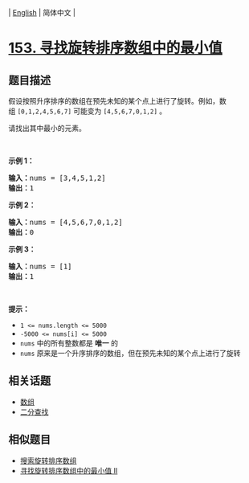 
| [English](README_EN.md) | 简体中文 |

# [153. 寻找旋转排序数组中的最小值](https://leetcode-cn.com/problems/find-minimum-in-rotated-sorted-array/)

## 题目描述

<p>假设按照升序排序的数组在预先未知的某个点上进行了旋转。例如，数组 <code>[0,1,2,4,5,6,7]</code> <strong> </strong>可能变为 <code>[4,5,6,7,0,1,2]</code> 。</p>

<p>请找出其中最小的元素。</p>

<p> </p>

<p><strong>示例 1：</strong></p>

<pre>
<strong>输入：</strong>nums = [3,4,5,1,2]
<strong>输出：</strong>1
</pre>

<p><strong>示例 2：</strong></p>

<pre>
<strong>输入：</strong>nums = [4,5,6,7,0,1,2]
<strong>输出：</strong>0
</pre>

<p><strong>示例 3：</strong></p>

<pre>
<strong>输入：</strong>nums = [1]
<strong>输出：</strong>1
</pre>

<p> </p>

<p><strong>提示：</strong></p>

<ul>
	<li><code>1 <= nums.length <= 5000</code></li>
	<li><code>-5000 <= nums[i] <= 5000</code></li>
	<li><code>nums</code> 中的所有整数都是 <strong>唯一</strong> 的</li>
	<li><code>nums</code> 原来是一个升序排序的数组，但在预先未知的某个点上进行了旋转</li>
</ul>


## 相关话题

- [数组](https://leetcode-cn.com/tag/array)
- [二分查找](https://leetcode-cn.com/tag/binary-search)

## 相似题目

- [搜索旋转排序数组](../search-in-rotated-sorted-array/README.md)
- [寻找旋转排序数组中的最小值 II](../find-minimum-in-rotated-sorted-array-ii/README.md)
